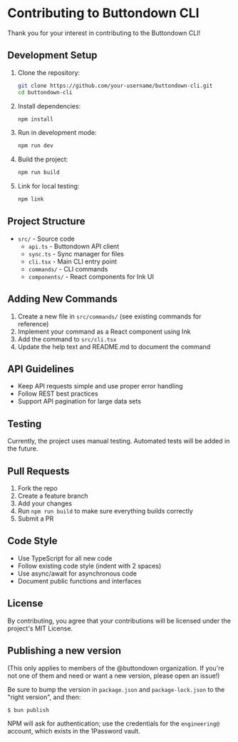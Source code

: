 # Contributing to Buttondown CLI

Thank you for your interest in contributing to the Buttondown CLI!

## Development Setup

1. Clone the repository:

   ```bash
   git clone https://github.com/your-username/buttondown-cli.git
   cd buttondown-cli
   ```

2. Install dependencies:

   ```bash
   npm install
   ```

3. Run in development mode:

   ```bash
   npm run dev
   ```

4. Build the project:

   ```bash
   npm run build
   ```

5. Link for local testing:
   ```bash
   npm link
   ```

## Project Structure

- `src/` - Source code
  - `api.ts` - Buttondown API client
  - `sync.ts` - Sync manager for files
  - `cli.tsx` - Main CLI entry point
  - `commands/` - CLI commands
  - `components/` - React components for Ink UI

## Adding New Commands

1. Create a new file in `src/commands/` (see existing commands for reference)
2. Implement your command as a React component using Ink
3. Add the command to `src/cli.tsx`
4. Update the help text and README.md to document the command

## API Guidelines

- Keep API requests simple and use proper error handling
- Follow REST best practices
- Support API pagination for large data sets

## Testing

Currently, the project uses manual testing. Automated tests will be added in the future.

## Pull Requests

1. Fork the repo
2. Create a feature branch
3. Add your changes
4. Run `npm run build` to make sure everything builds correctly
5. Submit a PR

## Code Style

- Use TypeScript for all new code
- Follow existing code style (indent with 2 spaces)
- Use async/await for asynchronous code
- Document public functions and interfaces

## License

By contributing, you agree that your contributions will be licensed under the project's MIT License.

## Publishing a new version

(This only applies to members of the @buttondown organization. If you're not one of them and need or want a new version, please open an issue!)

Be sure to bump the version in `package.json` and `package-lock.json` to the "right version", and then:

```bash
$ bun publish
```

NPM will ask for authentication; use the credentials for the `engineering@` account, which exists in the 1Password vault.
